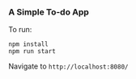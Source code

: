 ### A Simple To-do App

To run:
```shell
npm install
npm run start
```
Navigate to `http://localhost:8080/`

